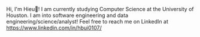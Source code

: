 Hi, I'm Hieu👋! I am currently studying Computer Science at the University of Houston. I am into software engineering and data engineering/science/analyst! Feel free to reach me on LinkedIn at https://www.linkedin.com/in/hbui0107/

